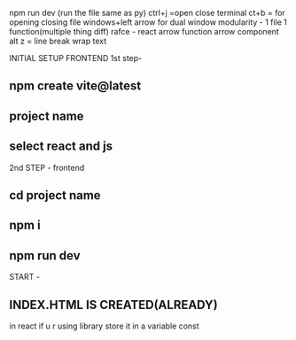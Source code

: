 npm run dev (run the file same as py)
ctrl+j =open close terminal
ct+b = for opening closing file
windows+left arrow for dual window
modularity - 1 file 1 function(multiple thing diff)
rafce - react arrow function arrow component
alt z = line break wrap text


INITIAL SETUP FRONTEND
1st step-
## npm create vite@latest
## project name
## select react and js

2nd STEP - frontend
## cd project name
## npm i
## npm run dev

START - 
## INDEX.HTML IS CREATED(ALREADY)

in react if u r using library store it in a variable const
